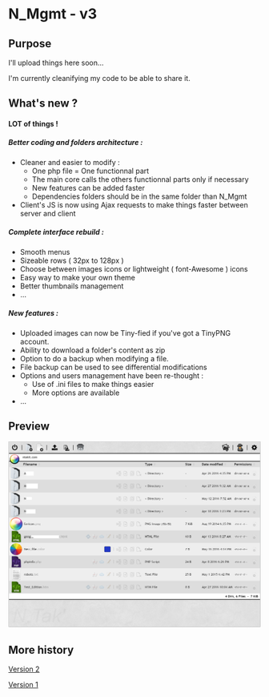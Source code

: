 # N_Mgmt - v3
## Purpose

I'll upload things here soon…

I'm currently cleanifying my code to be able to share it.

## What's new ?
#### LOT of things !
##### Better coding and folders architecture :
  - Cleaner and easier to modify :
    - One php file = One functionnal part
    - The main core calls the others functionnal parts only if necessary
    - New features can be added faster
    - Dependencies folders should be in the same folder than N_Mgmt
  - Client's JS is now using Ajax requests to make things faster between server and client

##### Complete interface rebuild :
  - Smooth menus
  - Sizeable rows ( 32px to 128px )
  - Choose between images icons or lightweight ( font-Awesome ) icons
  - Easy way to make your own theme
  - Better thumbnails management
  - …

##### New features :
  - Uploaded images can now be Tiny-fied if you've got a TinyPNG account.
  - Ability to download a folder's content as zip
  - Option to do a backup when modifying a file.
  - File backup can be used to see differential modifications
  - Options and users management have been re-thought :
    - Use of .ini files to make things easier
    - More options are available
  - …


## Preview
![alt tag](https://raw.githubusercontent.com/NTakit/N_Mgmt/master/preview-3.x.png)


## More history

[Version 2](https://github.com/NTakit/N_Mgmt/blob/_old_v2/README.md)

[Version 1](https://github.com/NTakit/N_Mgmt/blob/_old_v1/README.md)
